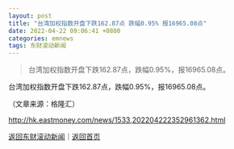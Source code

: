```yaml
---
layout: post
title: "台湾加权指数开盘下跌162.87点 跌幅0.95% 报16965.08点"
date: 2022-04-22 09:06:41 +0800
categories: emnews
tags: 东财滚动新闻
---
```

> 台湾加权指数开盘下跌162.87点，跌幅0.95%，报16965.08点。

<p>台湾加权指数开盘下跌162.87点，跌幅0.95%，报16965.08点。 </p><p class="em_media">（文章来源：格隆汇）</p>

<http://hk.eastmoney.com/news/1533,202204222352961362.html>

[返回东财滚动新闻](//finews.withounder.com/emnews/)｜[返回首页](//finews.withounder.com/)